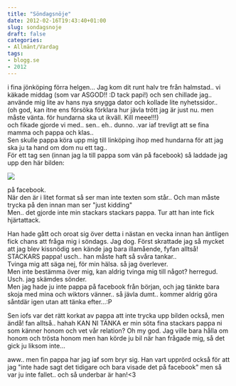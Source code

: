 ```yaml
---
title: "Söndagsnöje"
date: 2012-02-16T19:43:40+01:00
slug: sondagsnoje
draft: false
categories:
- Allmänt/Vardag
tags:
- blogg.se
- 2012
---
```

i fina jönköping förra helgen... Jag kom dit runt halv tre från halmstad.. vi käkade middag (som var ASGOD!! :D tack papi!) och sen chillade jag.. använde mig lite av hans nya snygga dator och kollade lite nyhetssidor..  
(oh god, kan itne ens försöka förklara hur jävla trött jag är just nu. men måste vänta. för hundarna ska ut ikväll. Kill meee!!!)  
och fikade gjorde vi med.. sen.. eh.. dunno. .var iaf trevligt att se fina mamma och pappa och klas..  
Sen skulle pappa köra upp mig till linköping ihop med hundarna för att jag ska ju ta hand om dom nu ett tag..  
För ett tag sen (innan jag la till pappa som vän på facebook) så laddade jag upp den här bilden:  
  
![](/assets/images/blogg.se/omfggggg_189741627.jpg)  
  
på facebook.  
När den är i litet format så ser man inte texten som står.. Och man måste trycka på den innan man ser "just kidding"  
Men.. det gjorde inte min stackars stackars pappa. Tur att han inte fick hjärtattack.  
  
Han hade gått och oroat sig över detta i nästan en vecka innan han äntligen fick chans att fråga mig i söndags. Jag dog. Först skrattade jag så mycket att jag blev kissnödig sen kände jag bara illamående, fyfan alltså! STACKARS pappa! usch.. han måste haft så svåra tankar..  
Tvinga mig att säga nej, för min hälsa. så jag överlever.  
Men inte bestämma över mig, kan aldrig tvinga mig till något? herregud. Usch. jag skämdes sönder.  
Men jag hade ju inte pappa på facebook från början, och jag tänkte bara skoja med mina och wiktors vänner.. så jävla dumt.. kommer aldrig göra såntdär igen utan att tänka efter...:P  
  
Sen iofs var det rätt korkat av pappa att inte trycka upp bilden också, men ändå! fan alltså.. hahah KAN NI TÄNKA er min söta fina stackars pappa ni som känner honom och vet vår relation? Oh my god. Jag ville bara hålla om honom och trösta honom men han körde ju bil när han frågade mig, så det gick ju liksom inte...  
  
aww.. men fin pappa har jag iaf som bryr sig. Han vart upprörd också för att jag "inte hade sagt det tidigare och bara visade det på facebook" men så var ju inte fallet.. och så underbar är han!<3